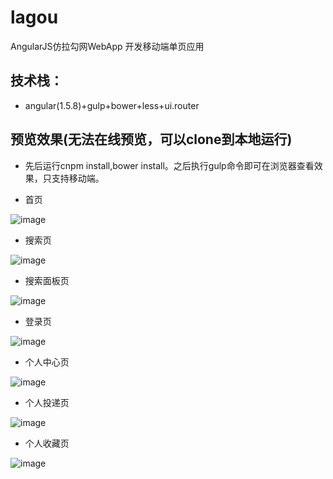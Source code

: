 # lagou
AngularJS仿拉勾网WebApp  开发移动端单页应用
## 技术栈：
- angular(1.5.8)+gulp+bower+less+ui.router
## 预览效果(无法在线预览，可以clone到本地运行)
- 先后运行cnpm install,bower install。之后执行gulp命令即可在浏览器查看效果，只支持移动端。

- 首页

![image](https://github.com/hjchen/lagou/blob/master/src/image/main.jpg)

- 搜索页

![image](https://github.com/hjchen/lagou/blob/master/src/image/search.jpg)

- 搜索面板页

![image](https://github.com/hjchen/lagou/blob/master/src/image/search-panel.jpg)

- 登录页

![image](https://github.com/hjchen/lagou/blob/master/src/image/login.jpg)

- 个人中心页

![image](https://github.com/hjchen/lagou/blob/master/src/image/user.jpg)

- 个人投递页

![image](https://github.com/hjchen/lagou/blob/master/src/image/post.jpg)

- 个人收藏页

![image](https://github.com/hjchen/lagou/blob/master/src/image/shoucang.jpg)
